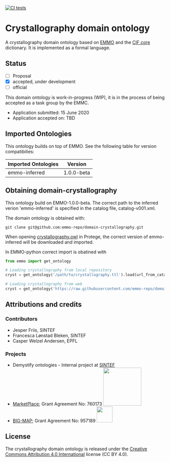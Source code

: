 [![CI tests](https://github.com/emmo-repo/domain-crystallography/workflows/CI%20tests/badge.svg)](https://github.com/emmo-repo/domain-crystallography/actions/)


Crystallography domain ontology
===============================
A crystallography domain ontology based on [EMMO][1] and the [CIF core][2] dictionary. 
It is implemented as a formal language.


Status
------
- [ ] Proposal
- [X] accepted, under development
- [ ] official

This domain ontology is work-in-progress (WIP), it is in the process of being accepted as a task group by the EMMC.

* Application submitted: 15 June 2020
* Application accepted on: TBD


Imported Ontologies
-------------------
This ontology builds on top of EMMO. See the following table for version
compatibilies:

| Imported Ontologies | Version           |
| ------------------- | ----------------- |
| emmo-inferred       | 1.0.0-beta        |



Obtaining domain-crystallography
--------------------------------

This ontology build on EMMO-1.0.0-beta. The correct path to
the inferred verion 'emmo-inferred' is specified in the catalog file, catalog-v001.xml.

The domain ontology is obtained with:

    git clone git@github.com:emmo-repo/domain-crystallography.git

When opening
[crystallography.owl](https://raw.githubusercontent.com/emmo-repo/domain-crystallography/master/crystallography.ttl)
in Protege, the correct version of emmo-inferred will be downloaded
and imported.

In EMMO-python correct import is obatined with

```python
from emmo import get_ontology

# Loading crystallography from local repository
cryst = get_ontology('/path/to/crystallography.ttl').load(url_from_catalog=True)

# Loading crystallography from web
cryst = get_ontology('https://raw.githubusercontent.com/emmo-repo/domain-crystallography/master/crystallography.ttl').load()
```


Attributions and credits
------------------------

### Contributors
- Jesper Friis, SINTEF
- Francesca Lønstad Bleken, SINTEF
- Casper Welzel Andersen, EPFL

### Projects
- Demystify ontologies - Internal project at [SINTEF](www.sintef.no)
- [MarketPlace](https://www.the-marketplace-project.eu/);
  Grant Agreement No: 760173
  <img src="https://www.the-marketplace-project.eu/content/dam/iwm/the-marketplace-project/images/MARKETPLACE_LOGO_300dpi.png" width="120">
- [BIG-MAP](https://www.big-map.eu/);
  Grant Agreement No: 957189
  <img src="https://avatars1.githubusercontent.com/u/72801303?s=200&v=4" height="50">


License
-------
The crystallography domain ontology is released under the [Creative
Commons Attribution 4.0 International](https://creativecommons.org/licenses/by/4.0/legalcode) license (CC BY 4.0).


[1]: https://github.com/emmo-repo/EMMO
[2]: https://www.iucr.org/__data/iucr/cifdic_html/1/cif_core.dic/index.html
